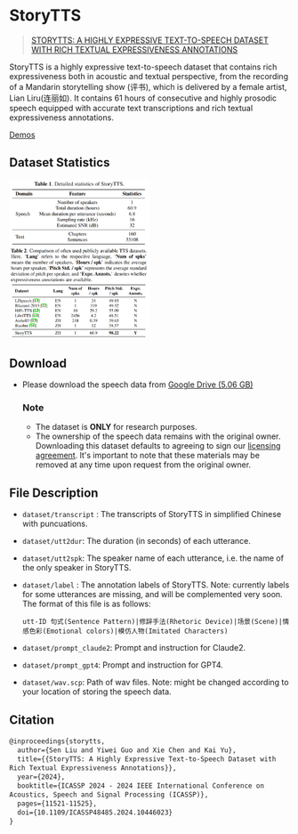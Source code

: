 # StoryTTS

> [STORYTTS: A HIGHLY EXPRESSIVE TEXT-TO-SPEECH DATASET WITH RICH TEXTUAL EXPRESSIVENESS ANNOTATIONS](https://ieeexplore.ieee.org/document/10446023)

StoryTTS is a highly expressive text-to-speech dataset that contains rich expressiveness both in acoustic and textual perspective, from the recording of a Mandarin storytelling show (评书), which is delivered by a female artist, Lian Liru(连丽如). It contains 61 hours of consecutive and highly prosodic speech equipped with accurate text transcriptions and rich textual expressiveness annotations.

[Demos](https://goarsenal.github.io/StoryTTS/)


## Dataset Statistics

<img src="figures/table1.png" alt="table1" style="width: 50%;" />

<img src="figures/table2.png" alt="table2" style="width: 50%;" />

## Download

* Please download the speech data from [Google Drive (5.06 GB)](https://drive.google.com/file/d/1KuD-6c2yxLqPhNJHCaE1jIee-8TjjsB6/view?usp=drive_link)

  ### Note

  * The dataset is **ONLY** for research purposes.
  * The ownership of the speech data remains with the original owner. Downloading this dataset defaults to agreeing to sign our [licensing agreement](storytts_license_agreement.pdf). lt's important to note that these materials may be removed at any time upon request from the original owner.

## File Description

* `dataset/transcript` : The transcripts of StoryTTS in simplified Chinese with puncuations.

* `dataset/utt2dur`: The duration (in seconds) of each utterance.

* `dataset/utt2spk`: The speaker name of each utterance, i.e. the name of the only speaker in StoryTTS.

* `dataset/label` : The annotation labels of StoryTTS. Note: currently labels for some utterances are missing, and will be complemented very soon. The format of this file is as follows:

  ```
  utt-ID 句式(Sentence Pattern)|修辞手法(Rhetoric Device)|场景(Scene)|情感色彩(Emotional colors)|模仿人物(Imitated Characters)
  ```

* `dataset/prompt_claude2`: Prompt and instruction for Claude2.

* `dataset/prompt_gpt4`: Prompt and instruction for GPT4.

* `dataset/wav.scp`: Path of wav files. Note: might be changed according to your location of storing the speech data.

## Citation

```
@inproceedings{storytts,
  author={Sen Liu and Yiwei Guo and Xie Chen and Kai Yu},
  title={{StoryTTS: A Highly Expressive Text-to-Speech Dataset with Rich Textual Expressiveness Annotations}},
  year={2024},
  booktitle={ICASSP 2024 - 2024 IEEE International Conference on Acoustics, Speech and Signal Processing (ICASSP)},
  pages={11521-11525},
  doi={10.1109/ICASSP48485.2024.10446023}
}
```

